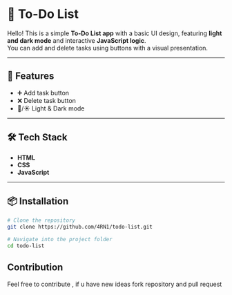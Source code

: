 # 📝 To-Do List

Hello! This is a simple **To-Do List app** with a basic UI design, featuring **light and dark mode** and interactive **JavaScript logic**.  
You can add and delete tasks using buttons with a visual presentation.

---

## 🚀 Features
- ➕ Add task button  
- ❌ Delete task button  
- 🌙/☀️ Light & Dark mode  

---

## 🛠 Tech Stack
- **HTML**  
- **CSS**  
- **JavaScript**  

---

## 📦 Installation

```bash
# Clone the repository
git clone https://github.com/4RN1/todo-list.git

# Navigate into the project folder
cd todo-list
```

## Contribution 
Feel free to contribute ,  if u have new ideas fork repository and pull request 
